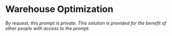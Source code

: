 # Warehouse Optimization

_By request, this prompt is private. This solution is provided for the benefit
of other people with access to the prompt._
